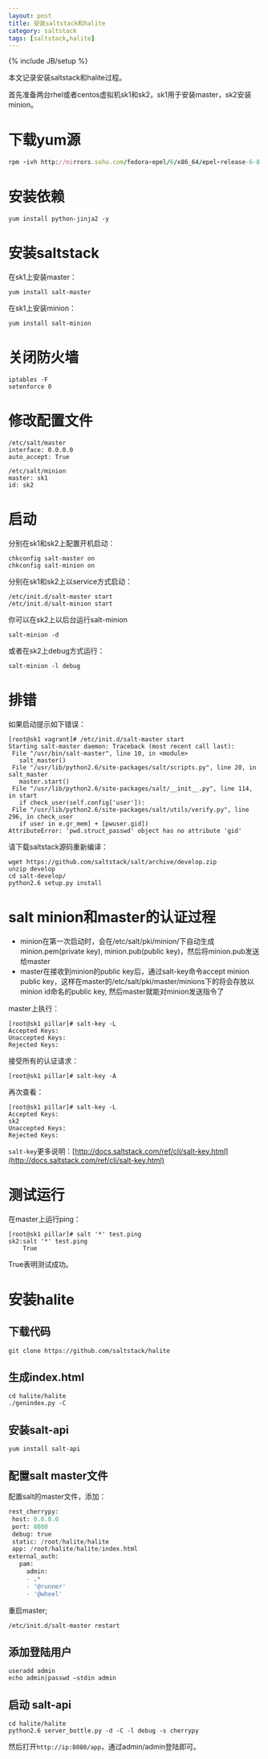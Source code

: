 ```yaml
---
layout: post
title: 安装saltstack和halite
category: saltstack
tags: [saltstack,halite]
---
```

{% include JB/setup %}

本文记录安装saltstack和halite过程。

首先准备两台rhel或者centos虚拟机sk1和sk2，sk1用于安装master，sk2安装minion。

# 下载yum源

```ruby
rpm -ivh http://mirrors.sohu.com/fedora-epel/6/x86_64/epel-release-6-8.noarch.rpm
```

# 安装依赖

```
yum install python-jinja2 -y
```

# 安装saltstack

在sk1上安装master：

```
yum install salt-master
```

在sk1上安装minion：

```
yum install salt-minion
```
<!-- more -->

# 关闭防火墙

```
iptables -F
setenforce 0
```

# 修改配置文件

```
/etc/salt/master
interface: 0.0.0.0
auto_accept: True
```

```
/etc/salt/minion
master: sk1
id: sk2
```

# 启动

分别在sk1和sk2上配置开机启动：

```
chkconfig salt-master on
chkconfig salt-minion on
```

分别在sk1和sk2上以service方式启动：

```
/etc/init.d/salt-master start
/etc/init.d/salt-minion start
```

你可以在sk2上以后台运行salt-minion

```
salt-minion -d
```

或者在sk2上debug方式运行：

```
salt-minion -l debug
```

# 排错

如果启动提示如下错误：

```
[root@sk1 vagrant]# /etc/init.d/salt-master start
Starting salt-master daemon: Traceback (most recent call last):
 File "/usr/bin/salt-master", line 10, in <module>
   salt_master()
 File "/usr/lib/python2.6/site-packages/salt/scripts.py", line 20, in salt_master
   master.start()
 File "/usr/lib/python2.6/site-packages/salt/__init__.py", line 114, in start
   if check_user(self.config['user']):
 File "/usr/lib/python2.6/site-packages/salt/utils/verify.py", line 296, in check_user
   if user in e.gr_mem] + [pwuser.gid])
AttributeError: 'pwd.struct_passwd' object has no attribute 'gid'
```

请下载saltstack源码重新编译：

```
wget https://github.com/saltstack/salt/archive/develop.zip
unzip develop
cd salt-develop/
python2.6 setup.py install
```

# salt minion和master的认证过程

- minion在第一次启动时，会在/etc/salt/pki/minion/下自动生成minion.pem(private key), minion.pub(public key)，然后将minion.pub发送给master
- master在接收到minion的public key后，通过salt-key命令accept minion public key，这样在master的/etc/salt/pki/master/minions下的将会存放以minion id命名的public key, 然后master就能对minion发送指令了

master上执行：

```
[root@sk1 pillar]# salt-key -L
Accepted Keys:
Unaccepted Keys:
Rejected Keys:
```

接受所有的认证请求：

```
[root@sk1 pillar]# salt-key -A
```

再次查看：

```
[root@sk1 pillar]# salt-key -L
Accepted Keys:
sk2
Unaccepted Keys:
Rejected Keys:
```


`salt-key`更多说明：[http://docs.saltstack.com/ref/cli/salt-key.html](http://docs.saltstack.com/ref/cli/salt-key.html)

# 测试运行

在master上运行ping：

```
[root@sk1 pillar]# salt '*' test.ping
sk2:salt '*' test.ping
    True
```


True表明测试成功。


# 安装halite

## 下载代码

```
git clone https://github.com/saltstack/halite
```

## 生成index.html

```
cd halite/halite
./genindex.py -C
```

## 安装salt-api

```
yum install salt-api
```

## 配置salt master文件

配置salt的master文件，添加：

```python
rest_cherrypy:
 host: 0.0.0.0
 port: 8080
 debug: true
 static: /root/halite/halite
 app: /root/halite/halite/index.html
external_auth:
   pam:
     admin:
	 - .*
	 - '@runner'
	 - '@wheel'
```

重启master;

```
/etc/init.d/salt-master restart
```

## 添加登陆用户

```
useradd admin
echo admin|passwd –stdin admin
```

## 启动 salt-api

```
cd halite/halite
python2.6 server_bottle.py -d -C -l debug -s cherrypy
```

然后打开`http://ip:8080/app`，通过admin/admin登陆即可。

